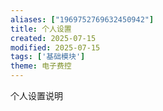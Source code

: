 ```yaml
---
aliases: ["1969752769632450942"]
title: 个人设置
created: 2025-07-15
modified: 2025-07-15
tags: ['基础模块']
theme: 电子费控
---
```


个人设置说明
